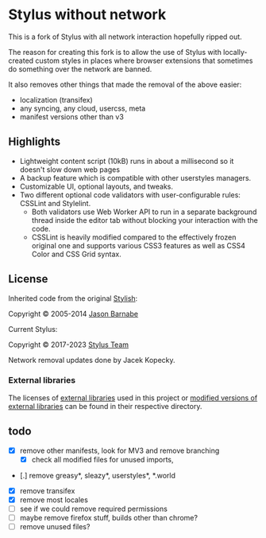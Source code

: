 # Stylus without network

This is a fork of Stylus with all network interaction hopefully ripped out.

The reason for creating this fork is to allow the use of Stylus with
locally-created custom styles in places where browser extensions that
sometimes do something over the network are banned.

It also removes other things that made the removal of the above easier:

- localization (transifex)
- any syncing, any cloud, usercss, meta
- manifest versions other than v3

## Highlights

- Lightweight content script (10kB) runs in about a millisecond so it doesn't slow down web pages
- A backup feature which is compatible with other userstyles managers.
- Customizable UI, optional layouts, and tweaks.
- Two different optional code validators with user-configurable rules: CSSLint and Stylelint.
  - Both validators use Web Worker API to run in a separate background thread inside the editor tab without blocking your interaction with the code.
  - CSSLint is heavily modified compared to the effectively frozen original one and supports various CSS3 features as well as CSS4 Color and CSS Grid syntax.

## License

Inherited code from the original [Stylish](https://github.com/stylish-userstyles/stylish/):

Copyright &copy; 2005-2014 [Jason Barnabe](jason.barnabe@gmail.com)

Current Stylus:

Copyright &copy; 2017-2023 [Stylus Team](https://github.com/openstyles/stylus/graphs/contributors)

Network removal updates done by Jacek Kopecky.

### External libraries

The licenses of [external libraries](./vendor) used in this project or [modified versions of external libraries](./vendor-overwrites) can be found in their respective directory.

## todo

- [x] remove other manifests, look for MV3 and remove branching
  - [x] check all modified files for unused imports,
- [.] remove greasy*, sleazy*, userstyles*, *.world
- [x] remove transifex
- [x] remove most locales
- [ ] see if we could remove required permissions
- [ ] maybe remove firefox stuff, builds other than chrome?
- [ ] remove unused files?
